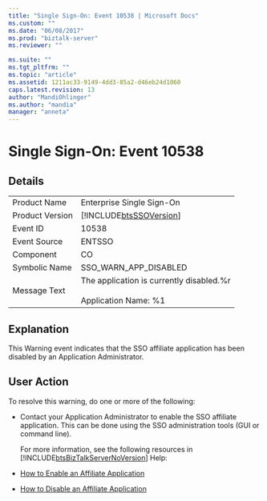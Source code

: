 ```yaml
---
title: "Single Sign-On: Event 10538 | Microsoft Docs"
ms.custom: ""
ms.date: "06/08/2017"
ms.prod: "biztalk-server"
ms.reviewer: ""

ms.suite: ""
ms.tgt_pltfrm: ""
ms.topic: "article"
ms.assetid: 1211ac33-9149-4dd3-85a2-d46eb24d1060
caps.latest.revision: 13
author: "MandiOhlinger"
ms.author: "mandia"
manager: "anneta"
---
```

# Single Sign-On: Event 10538
## Details  

|                 |                                                                           |
|-----------------|---------------------------------------------------------------------------|
|  Product Name   |                         Enterprise Single Sign-On                         |
| Product Version |        [!INCLUDE[btsSSOVersion](../includes/btsssoversion-md.md)]         |
|    Event ID     |                                   10538                                   |
|  Event Source   |                                  ENTSSO                                   |
|    Component    |                                    CO                                     |
|  Symbolic Name  |                           SSO_WARN_APP_DISABLED                           |
|  Message Text   | The application is currently disabled.%r<br /><br /> Application Name: %1 |

## Explanation  
 This Warning event indicates that the SSO affiliate application has been disabled by an Application Administrator.  

## User Action  
 To resolve this warning, do one or more of the following:  

- Contact your Application Administrator to enable the SSO affiliate application. This can be done using the SSO administration tools (GUI or command line).  

  For more information, see the following resources in [!INCLUDE[btsBizTalkServerNoVersion](../includes/btsbiztalkservernoversion-md.md)] Help:  

- [How to Enable an Affiliate Application](../core/how-to-enable-an-affiliate-application.md)  

- [How to Disable an Affiliate Application](../core/how-to-disable-an-affiliate-application.md)
